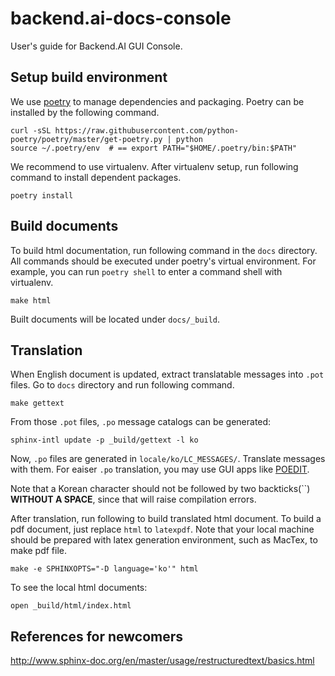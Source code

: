 # backend.ai-docs-console

User's guide for Backend.AI GUI Console.


## Setup build environment

We use [poetry](https://github.com/python-poetry/poetry) to manage dependencies
and packaging. Poetry can be installed by the following command.

```console
curl -sSL https://raw.githubusercontent.com/python-poetry/poetry/master/get-poetry.py | python
source ~/.poetry/env  # == export PATH="$HOME/.poetry/bin:$PATH"
```

We recommend to use virtualenv. After virtualenv setup, run following command to
install dependent packages.

```console
poetry install
```


## Build documents

To build html documentation, run following command in the `docs` directory. All
commands should be executed under poetry's virtual environment. For example, you
can run `poetry shell` to enter a command shell with virtualenv.

```console
make html
```

Built documents will be located under `docs/_build`.


## Translation

When English document is updated, extract translatable messages into `.pot`
files. Go to `docs` directory and run following command.

```console
make gettext
``````

From those `.pot` files, `.po` message catalogs can be generated:

```console
sphinx-intl update -p _build/gettext -l ko
```

Now, `.po` files are generated in `locale/ko/LC_MESSAGES/`. Translate messages
with them. For eaiser `.po` translation, you may use GUI apps like
[POEDIT](https://poedit.net/).

Note that a Korean character should not be followed by two backticks(\``)
**WITHOUT A SPACE**, since that will raise compilation errors.

After translation, run following to build translated html document. To build a
pdf document, just replace `html` to `latexpdf`. Note that your local machine
should be prepared with latex generation environment, such as MacTex, to make
pdf file.

```console
make -e SPHINXOPTS="-D language='ko'" html
```

To see the local html documents:

```console
open _build/html/index.html
```


## References for newcomers

http://www.sphinx-doc.org/en/master/usage/restructuredtext/basics.html

